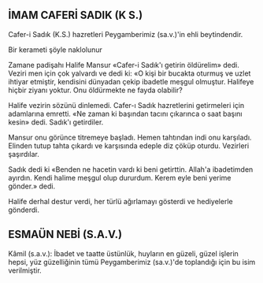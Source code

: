 ## İMAM CAFERİ SADIK (K S.)

Cafer-i Sadık (K.S.) hazretleri Peygamberimiz (sa.v.)'in ehli beytindendir.

Bir kerameti şöyle naklolunur

Zamane padişahı Halife Mansur «Cafer-i Sadık'ı getirin öldürelim» dedi. Veziri men için çok yalvardı ve dedi ki: «O kişi bir bucakta oturmuş ve uzlet ihtiyar etmiştir, kendisini dünyadan çekip ibadetle meşgul olmuştur. Halifeye hiçbir ziyanı yoktur. Onu öldürmekte ne fayda olabilir?

Halife vezirin sözünü dinlemedi. Cafer-ı Sadık hazretlerini getirmeleri için adamlarına emretti. «Ne zaman ki başından tacını çıkarınca o saat başını kesin» dedi. Sadık'ı getirdiler.

Mansur onu görünce titremeye başladı. Hemen tahtından indi onu karşıladı. Elinden tutup tahta çıkardı ve karşısında edeple diz çöküp otur­du. Vezirleri şaşırdılar.

Sadık dedi ki «Benden ne hacetin vardı ki beni getirttin. Allah'a ibadetimden ayırdın. Kendi halime meşgul olup dururdum. Kerem eyle be­ni yerime gönder.» dedi.

Halife derhal destur verdi, her türlü ağırla­mayı gösterdi ve hediyelerle gönderdi.

## ESMAÜN NEBİ (S.A.V.)

Kâmil (s.a.v.): İbadet ve taatte üstünlük, huy­ların en güzeli, güzel işlerin hepsi, yüz güzelliği­nin tümü Peygamberimiz (sa.v.)'de toplandığı için bu isim verilmiştir.
